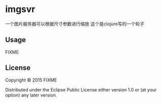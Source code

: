 # imgsvr

一个图片服务器可以根据尺寸参数进行缩放
这个是clojure写的一个轮子



## Usage

FIXME

## License

Copyright © 2015 FIXME

Distributed under the Eclipse Public License either version 1.0 or (at
your option) any later version.
